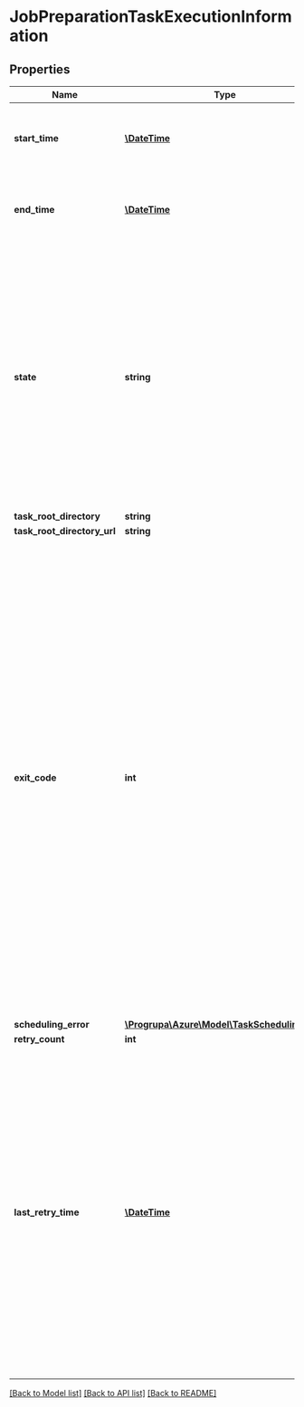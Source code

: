 # JobPreparationTaskExecutionInformation

## Properties
Name | Type | Description | Notes
------------ | ------------- | ------------- | -------------
**start_time** | [**\DateTime**](\DateTime.md) | Note that every time the task is restarted, this value is updated. | 
**end_time** | [**\DateTime**](\DateTime.md) | This property is set only if the task is in the Completed state. | [optional] 
**state** | **string** | Possible values are: running – the task is currently running (including retrying). completed – the task has exited with exit code 0, or the task has exhausted its retry limit, or the Batch service was unable to start the task due to scheduling errors | 
**task_root_directory** | **string** |  | [optional] 
**task_root_directory_url** | **string** |  | [optional] 
**exit_code** | **int** | This parameter is returned only if the task is in the completed state. The exit code for a process reflects the specific convention implemented by the application developer for that process. If you use the exit code value to make decisions in your code, be sure that you know the exit code convention used by the application process. Note that the exit code may also be generated by the compute node operating system, such as when a process is forcibly terminated. | [optional] 
**scheduling_error** | [**\Progrupa\Azure\Model\TaskSchedulingError**](TaskSchedulingError.md) |  | [optional] 
**retry_count** | **int** |  | 
**last_retry_time** | [**\DateTime**](\DateTime.md) | This property is set only if the task was retried (i.e. retryCount is nonzero). If present, this is typically the same as startTime, but may be different if the task has been restarted for reasons other than retry; for example, if the compute node was rebooted during a retry, then the startTime is updated but the lastRetryTime is not. | [optional] 

[[Back to Model list]](../README.md#documentation-for-models) [[Back to API list]](../README.md#documentation-for-api-endpoints) [[Back to README]](../README.md)


